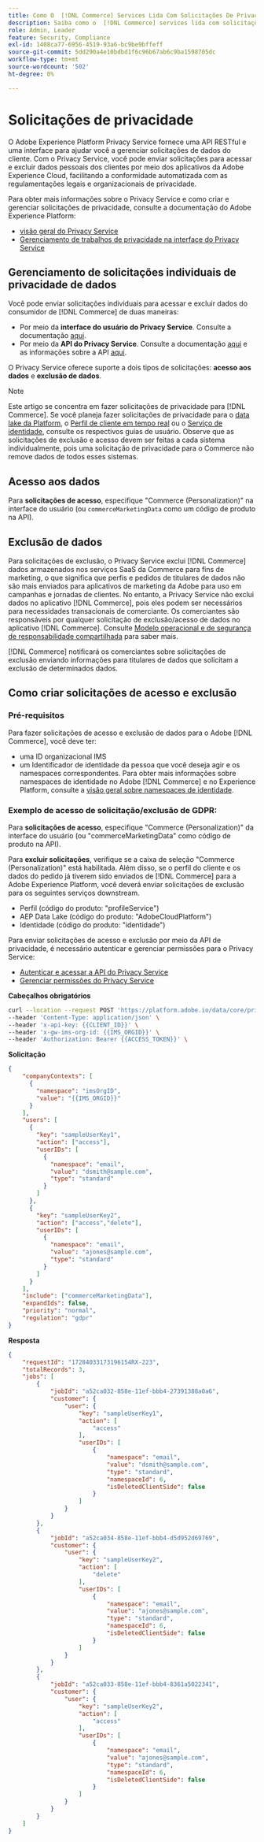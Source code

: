 ```yaml
---
title: Como O  [!DNL Commerce] Services Lida Com Solicitações De Privacidade
description: Saiba como o  [!DNL Commerce] services lida com solicitações para acessar e excluir dados.
role: Admin, Leader
feature: Security, Compliance
exl-id: 1408ca77-6956-4519-93a6-bc9be9bffeff
source-git-commit: 5dd290a4e10bdbd1f6c96b67ab6c9ba1598705dc
workflow-type: tm+mt
source-wordcount: '502'
ht-degree: 0%

---
```


# Solicitações de privacidade

O Adobe Experience Platform Privacy Service fornece uma API RESTful e uma interface para ajudar você a gerenciar solicitações de dados do cliente. Com o Privacy Service, você pode enviar solicitações para acessar e excluir dados pessoais dos clientes por meio dos aplicativos da Adobe Experience Cloud, facilitando a conformidade automatizada com as regulamentações legais e organizacionais de privacidade.

Para obter mais informações sobre o Privacy Service e como criar e gerenciar solicitações de privacidade, consulte a documentação do Adobe Experience Platform:

* [visão geral do Privacy Service](https://experienceleague.adobe.com/en/docs/experience-platform/privacy/home)
* [Gerenciamento de trabalhos de privacidade na interface do Privacy Service](https://experienceleague.adobe.com/en/docs/experience-platform/privacy/ui/user-guide)

## Gerenciamento de solicitações individuais de privacidade de dados

Você pode enviar solicitações individuais para acessar e excluir dados do consumidor de [!DNL Commerce] de duas maneiras:

* Por meio da **interface do usuário do Privacy Service**. Consulte a documentação [aqui](https://experienceleague.adobe.com/en/docs/experience-platform/privacy/ui/user-guide#_blank).
* Por meio da **API do Privacy Service**. Consulte a documentação [aqui](https://developer.adobe.com/experience-platform-apis/references/privacy-service/#_blank) e as informações sobre a API [aqui](https://developer.adobe.com/experience-platform-apis/#_blank).

O Privacy Service oferece suporte a dois tipos de solicitações: **acesso aos dados** e **exclusão de dados**.

>[!NOTE]
>
>Este artigo se concentra em fazer solicitações de privacidade para [!DNL Commerce]. Se você planeja fazer solicitações de privacidade para o [data lake da Platform](https://experienceleague.adobe.com/en/docs/experience-platform/catalog/privacy), o [Perfil de cliente em tempo real](https://experienceleague.adobe.com/en/docs/experience-platform/profile/privacy) ou o [Serviço de identidade](https://experienceleague.adobe.com/en/docs/experience-platform/identity/privacy), consulte os respectivos guias de usuário. Observe que as solicitações de exclusão e acesso devem ser feitas a cada sistema individualmente, pois uma solicitação de privacidade para o Commerce não remove dados de todos esses sistemas.

## Acesso aos dados

Para **solicitações de acesso**, especifique &quot;Commerce (Personalization)&quot; na interface do usuário (ou `commerceMarketingData` como um código de produto na API).

## Exclusão de dados

Para solicitações de exclusão, o Privacy Service exclui [!DNL Commerce] dados armazenados nos serviços SaaS da Commerce para fins de marketing, o que significa que perfis e pedidos de titulares de dados não são mais enviados para aplicativos de marketing da Adobe para uso em campanhas e jornadas de clientes. No entanto, a Privacy Service não exclui dados no aplicativo [!DNL Commerce], pois eles podem ser necessários para necessidades transacionais de comerciante. Os comerciantes são responsáveis por qualquer solicitação de exclusão/acesso de dados no aplicativo [!DNL Commerce]. Consulte [Modelo operacional e de segurança de responsabilidade compartilhada](https://experienceleague.adobe.com/en/docs/commerce-operations/security-and-compliance/shared-responsibility) para saber mais.

[!DNL Commerce] notificará os comerciantes sobre solicitações de exclusão enviando informações para titulares de dados que solicitam a exclusão de determinados dados.

## Como criar solicitações de acesso e exclusão

### Pré-requisitos

Para fazer solicitações de acesso e exclusão de dados para o Adobe [!DNL Commerce], você deve ter:

* uma ID organizacional IMS
* um Identificador de identidade da pessoa que você deseja agir e os namespaces correspondentes. Para obter mais informações sobre namespaces de identidade no Adobe [!DNL Commerce] e no Experience Platform, consulte a [visão geral sobre namespaces de identidade](https://experienceleague.adobe.com/pt-br/docs/experience-platform/identity/features/namespaces).

### Exemplo de acesso de solicitação/exclusão de GDPR:

Para **solicitações de acesso**, especifique &quot;Commerce (Personalization)&quot; da interface do usuário (ou &quot;commerceMarketingData&quot; como código de produto na API).

Para **excluir solicitações**, verifique se a caixa de seleção &quot;Commerce (Personalization)&quot; está habilitada. Além disso, se o perfil do cliente e os dados do pedido já tiverem sido enviados de [!DNL Commerce] para a Adobe Experience Platform, você deverá enviar solicitações de exclusão para os seguintes serviços downstream.

* Perfil (código do produto: &quot;profileService&quot;)
* AEP Data Lake (código do produto: &quot;AdobeCloudPlatform&quot;)
* Identidade (código do produto: &quot;identidade&quot;)

Para enviar solicitações de acesso e exclusão por meio da API de privacidade, é necessário autenticar e gerenciar permissões para o Privacy Service:

* [Autenticar e acessar a API do Privacy Service](https://experienceleague.adobe.com/en/docs/experience-platform/privacy/api/getting-started)
* [Gerenciar permissões do Privacy Service](https://experienceleague.adobe.com/en/docs/experience-platform/privacy/permissions)

**Cabeçalhos obrigatórios**

```bash
curl --location --request POST 'https://platform.adobe.io/data/core/privacy/jobs' \
--header 'Content-Type: application/json' \
--header 'x-api-key: {{CLIENT_ID}}' \
--header 'x-gw-ims-org-id: {{IMS_ORGID}}' \
--header 'Authorization: Bearer {{ACCESS_TOKEN}}' \
```

**Solicitação**

```json
{
    "companyContexts": [
      {
        "namespace": "imsOrgID",
        "value": "{{IMS_ORGID}}"
      }
    ],
    "users": [
      {
        "key": "sampleUserKey1",
        "action": ["access"],
        "userIDs": [
          {
            "namespace": "email",
            "value": "dsmith@sample.com",
            "type": "standard"
          }
        ]
      },
      {
        "key": "sampleUserKey2",
        "action": ["access","delete"],
        "userIDs": [
          {
            "namespace": "email",
            "value": "ajones@sample.com",
            "type": "standard"
          }
        ]
      }
    ],
    "include": ["commerceMarketingData"],
    "expandIds": false,
    "priority": "normal",
    "regulation": "gdpr"
}
```

**Resposta**

```json
{
    "requestId": "17284033173196154RX-223",
    "totalRecords": 3,
    "jobs": [
        {
            "jobId": "a52ca032-858e-11ef-bbb4-27391388a0a6",
            "customer": {
                "user": {
                    "key": "sampleUserKey1",
                    "action": [
                        "access"
                    ],
                    "userIDs": [
                        {
                            "namespace": "email",
                            "value": "dsmith@sample.com",
                            "type": "standard",
                            "namespaceId": 6,
                            "isDeletedClientSide": false
                        }
                    ]
                }
            }
        },
        {
            "jobId": "a52ca034-858e-11ef-bbb4-d5d952d69769",
            "customer": {
                "user": {
                    "key": "sampleUserKey2",
                    "action": [
                        "delete"
                    ],
                    "userIDs": [
                        {
                            "namespace": "email",
                            "value": "ajones@sample.com",
                            "type": "standard",
                            "namespaceId": 6,
                            "isDeletedClientSide": false
                        }
                    ]
                }
            }
        },
        {
            "jobId": "a52ca033-858e-11ef-bbb4-8361a5022341",
            "customer": {
                "user": {
                    "key": "sampleUserKey2",
                    "action": [
                        "access"
                    ],
                    "userIDs": [
                        {
                            "namespace": "email",
                            "value": "ajones@sample.com",
                            "type": "standard",
                            "namespaceId": 6,
                            "isDeletedClientSide": false
                        }
                    ]
                }
            }
        }
    ]
}
```
